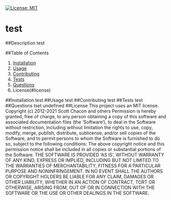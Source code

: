 [![License: MIT](https://img.shields.io/badge/License-MIT-yellow.svg)](https://opensource.org/licenses/MIT)
  # test

  ##Description
  test

  ##Table of Contents
  1. [Installation](#installation)
  1. [Usage](#usage)
  1. [Contributing](#contributing)
  1. [Tests](#tests)
  1. [Questions](#questions)
  1. License(#license)
<a name="installation">
  ##Installation
</a>
  test
<a name="usage">
  ##Usage
</a>
  test
<a name="contributing">
  ##Contributing
  test
</a>
<a name="tests">
  ##Tests
</a>
  test
<a name="questions">
  ##Questions
</a>
  tset
  undefined
<a name="license">
  ##License
</a>
  This project uses an MIT license. 
Copyright (c) 2012-2021 Scott Chacon and others 
Permission is hereby granted, free of charge, to any person obtaining a copy of this software and associated documentation files (the ‘Software’), to deal in the Software without restriction, including without limitation the rights to use, copy, modify, merge, publish, distribute, sublicense, and/or sell copies of the Software, and to permit persons to whom the Software is furnished to do so, subject to the following conditions:
The above copyright notice and this permission notice shall be
 included in all copies or substantial portions of the Software.
THE SOFTWARE IS PROVIDED ‘AS IS’, WITHOUT WARRANTY OF ANY KIND, EXPRESS OR IMPLIED, INCLUDING BUT NOT LIMITED TO THE WARRANTIES OF MERCHANTABILITY, FITNESS FOR A PARTICULAR PURPOSE AND NONINFRINGEMENT. IN NO EVENT SHALL THE AUTHORS OR COPYRIGHT HOLDERS BE LIABLE FOR ANY CLAIM, DAMAGES OR OTHER LIABILITY, WHETHER IN AN ACTION OF CONTRACT, TORT OR OTHERWISE, ARISING FROM, OUT OF OR IN CONNECTION WITH THE SOFTWARE OR THE USE OR OTHER DEALINGS IN THE SOFTWARE.
